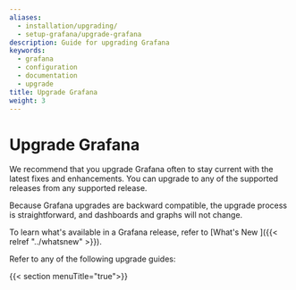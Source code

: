 ```yaml
---
aliases:
  - installation/upgrading/
  - setup-grafana/upgrade-grafana
description: Guide for upgrading Grafana
keywords:
  - grafana
  - configuration
  - documentation
  - upgrade
title: Upgrade Grafana
weight: 3
---
```


# Upgrade Grafana

We recommend that you upgrade Grafana often to stay current with the latest fixes and enhancements. You can upgrade to any of the supported releases from any supported release.

Because Grafana upgrades are backward compatible, the upgrade process is straightforward, and dashboards and graphs will not change.

To learn what's available in a Grafana release, refer to [What's New ]({{< relref "../whatsnew" >}}).

Refer to any of the following upgrade guides:

{{< section menuTitle="true">}}
